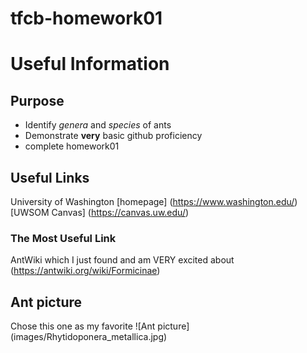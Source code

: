 # tfcb-homework01
# Useful Information
## Purpose
- Identify *genera* and *species* of ants
- Demonstrate **__very__** basic github proficiency
- complete homework01

## Useful Links
University of Washington [homepage] (https://www.washington.edu/)   
[UWSOM Canvas] (https://canvas.uw.edu/)
### The Most Useful Link
AntWiki which I just found and am VERY excited about (https://antwiki.org/wiki/Formicinae)

## Ant picture
Chose this one as my favorite
![Ant picture] (images/Rhytidoponera_metallica.jpg)

